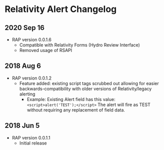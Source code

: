 # Relativity Alert Changelog

## 2020 Sep 16

* RAP version 0.0.1.6
	* Compatible with Relativity Forms (Hydro Review Interface)
	* Removed usage of RSAPI

## 2018 Aug 6

* RAP version 0.0.1.2
	* Feature added: existing script tags scrubbed out allowing for easier backwards-compatibility with older versions of Relativity/legacy alerting
		* Example: Existing Alert field has this value: `<script>alert('TEST');</script>` The alert will fire as TEST without requiring any replacement of field data.

## 2018 Jun 5

* RAP version 0.0.1.1
	* Initial release